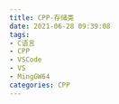 ```yaml
---
title: CPP-存储类
date: 2021-06-28 09:39:08
tags:
- C语言
- CPP
- VSCode
- VS
- MingGW64
categories: CPP
---
```

